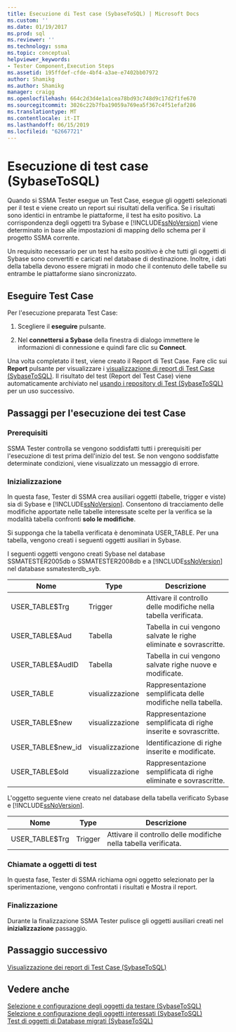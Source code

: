 ```yaml
---
title: Esecuzione di Test case (SybaseToSQL) | Microsoft Docs
ms.custom: ''
ms.date: 01/19/2017
ms.prod: sql
ms.reviewer: ''
ms.technology: ssma
ms.topic: conceptual
helpviewer_keywords:
- Tester Component,Execution Steps
ms.assetid: 195ffdef-cfde-4bf4-a3ae-e7402bb07972
author: Shamikg
ms.author: Shamikg
manager: craigg
ms.openlocfilehash: 664c2d3d4e1a1cea78bd93c748d9c17d2f1fe670
ms.sourcegitcommit: 3026c22b7fba19059a769ea5f367c4f51efaf286
ms.translationtype: MT
ms.contentlocale: it-IT
ms.lasthandoff: 06/15/2019
ms.locfileid: "62667721"
---
```

# <a name="running-test-cases-sybasetosql"></a>Esecuzione di test case (SybaseToSQL)
Quando si SSMA Tester esegue un Test Case, esegue gli oggetti selezionati per il test e viene creato un report sui risultati della verifica. Se i risultati sono identici in entrambe le piattaforme, il test ha esito positivo. La corrispondenza degli oggetti tra Sybase e [!INCLUDE[ssNoVersion](../../includes/ssnoversion-md.md)] viene determinato in base alle impostazioni di mapping dello schema per il progetto SSMA corrente.  
  
Un requisito necessario per un test ha esito positivo è che tutti gli oggetti di Sybase sono convertiti e caricati nel database di destinazione. Inoltre, i dati della tabella devono essere migrati in modo che il contenuto delle tabelle su entrambe le piattaforme siano sincronizzato.  
  
## <a name="run-test-case"></a>Eseguire Test Case  
Per l'esecuzione preparata Test Case:  
  
1.  Scegliere il **eseguire** pulsante.  
  
2.  Nel **connettersi a Sybase** della finestra di dialogo immettere le informazioni di connessione e quindi fare clic su **Connect**.  
  
Una volta completato il test, viene creato il Report di Test Case. Fare clic sui **Report** pulsante per visualizzare i [visualizzazione di report di Test Case &#40;SybaseToSQL&#41;](../../ssma/sybase/viewing-test-case-reports-sybasetosql.md). Il risultato del test (Report del Test Case) viene automaticamente archiviato nel [usando i repository di Test &#40;SybaseToSQL&#41; ](../../ssma/sybase/using-test-repositories-sybasetosql.md) per un uso successivo.  
  
## <a name="test-case-execution-steps"></a>Passaggi per l'esecuzione dei test Case  
  
### <a name="prerequisites"></a>Prerequisiti  
SSMA Tester controlla se vengono soddisfatti tutti i prerequisiti per l'esecuzione di test prima dell'inizio del test. Se non vengono soddisfatte determinate condizioni, viene visualizzato un messaggio di errore.  
  
### <a name="initialization"></a>Inizializzazione  
In questa fase, Tester di SSMA crea ausiliari oggetti (tabelle, trigger e viste) sia di Sybase e [!INCLUDE[ssNoVersion](../../includes/ssnoversion-md.md)]. Consentono di tracciamento delle modifiche apportate nelle tabelle interessate scelte per la verifica se la modalità tabella confronti **solo le modifiche**.  
  
Si supponga che la tabella verificata è denominata USER_TABLE. Per una tabella, vengono creati i seguenti oggetti ausiliari in Sybase.  
  
I seguenti oggetti vengono creati Sybase nel database SSMATESTER2005db o SSMATESTER2008db e a [!INCLUDE[ssNoVersion](../../includes/ssnoversion-md.md)] nel database ssmatesterdb_syb.  
  
|Nome|Type|Descrizione|  
|--------|--------|---------------|  
|USER_TABLE$Trg|Trigger|Attivare il controllo delle modifiche nella tabella verificata.|  
|USER_TABLE$Aud|Tabella|Tabella in cui vengono salvate le righe eliminate e sovrascritte.|  
|USER_TABLE$AudID|Tabella|Tabella in cui vengono salvate righe nuove e modificate.|  
|USER_TABLE|visualizzazione|Rappresentazione semplificata delle modifiche nella tabella.|  
|USER_TABLE$new|visualizzazione|Rappresentazione semplificata di righe inserite e sovrascritte.|  
|USER_TABLE$new_id|visualizzazione|Identificazione di righe inserite e modificate.|  
|USER_TABLE$old|visualizzazione|Rappresentazione semplificata di righe eliminate e sovrascritte.|  
  
L'oggetto seguente viene creato nel database della tabella verificato Sybase e [!INCLUDE[ssNoVersion](../../includes/ssnoversion-md.md)].  
  
|Nome|Type|Descrizione|  
|--------|--------|---------------|  
|USER_TABLE$Trg|Trigger|Attivare il controllo delle modifiche nella tabella verificata.|  
  
### <a name="test-object-calls"></a>Chiamate a oggetti di test  
In questa fase, Tester di SSMA richiama ogni oggetto selezionato per la sperimentazione, vengono confrontati i risultati e Mostra il report.  
  
### <a name="finalization"></a>Finalizzazione  
Durante la finalizzazione SSMA Tester pulisce gli oggetti ausiliari creati nel **inizializzazione** passaggio.  
  
## <a name="next-step"></a>Passaggio successivo  
[Visualizzazione dei report di Test Case &#40;SybaseToSQL&#41;](../../ssma/sybase/viewing-test-case-reports-sybasetosql.md)  
  
## <a name="see-also"></a>Vedere anche  
[Selezione e configurazione degli oggetti da testare &#40;SybaseToSQL&#41;](../../ssma/sybase/selecting-and-configuring-objects-to-test-sybasetosql.md)  
[Selezione e configurazione degli oggetti interessati &#40;SybaseToSQL&#41;](../../ssma/sybase/selecting-and-configuring-affected-objects-sybasetosql.md)  
[Test di oggetti di Database migrati &#40;SybaseToSQL&#41;](../../ssma/sybase/testing-migrated-database-objects-sybasetosql.md)  
  
